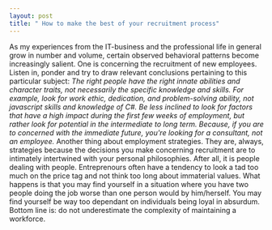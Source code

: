 ```yaml
---
layout: post
title: " How to make the best of your recruitment process"
---
```


As my experiences from the IT-business and the professional life in general grow in number and volume, certain observed behavioral patterns become increasingly salient. One is concerning the recruitment of new employees. Listen in, ponder and try to draw relevant conclusions pertaining to this particular subject:
<cite>
The right people have the right innate abilities and character traits, not necessarily the specific knowledge and skills. For example, look for work ethic, dedication, and problem-solving ability, not javascript skills and knowledge of C#. Be less inclined to look for factors that have a high impact during the first few weeks of employment, but rather look for potential in the intermediate to long term. Because, if you are to concerned with the immediate future, you're looking for a consultant, not an employee.
</cite>
Another thing about employment strategies. They are, always, strategies because the decisions you make concerning recruitment are to intimately intertwined with your personal philosophies. After all, it is people dealing with people. Entreprenours often have a tendency to look a tad too much on the price tag and not think too long about immaterial values. What happens is that you may find yourself in a situation where you have two people doing the job worse than one person would by him/herself. You may find yourself be way too dependant on individuals being loyal in absurdum. Bottom line is: do not underestimate the complexity of maintaining a workforce.